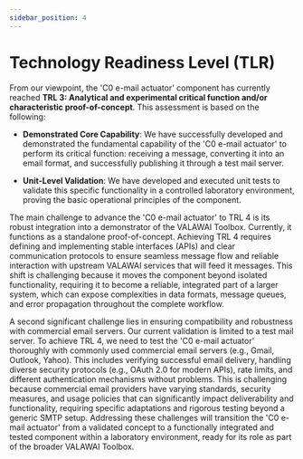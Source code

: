 ```yaml
---
sidebar_position: 4
---
```



# Technology Readiness Level (TLR)

From our viewpoint, the 'C0 e-mail actuator' component has currently reached 
**TRL 3: Analytical and experimental critical function and/or characteristic 
proof-of-concept**. This assessment is based on the following:

 - **Demonstrated Core Capability**: We have successfully developed and demonstrated 
 the fundamental capability of the 'C0 e-mail actuator' to perform its critical function: 
 receiving a message, converting it into an email format, and successfully publishing 
 it through a test mail server.

 - **Unit-Level Validation**: We have developed and executed unit tests to validate 
 this specific functionality in a controlled laboratory environment, proving the basic 
 operational principles of the component.
 
The main challenge to advance the 'C0 e-mail actuator' to TRL 4 is its robust integration 
into a demonstrator of the VALAWAI Toolbox. Currently, it functions as a standalone 
proof-of-concept. Achieving TRL 4 requires defining and implementing stable interfaces (APIs) 
and clear communication protocols to ensure seamless message flow and reliable interaction 
with upstream VALAWAI services that will feed it messages. This shift is challenging because
 it moves the component beyond isolated functionality, requiring it to become a reliable, 
 integrated part of a larger system, which can expose complexities in data formats, message 
 queues, and error propagation throughout the complete workflow.
 
A second significant challenge lies in ensuring compatibility and robustness with commercial 
email servers. Our current validation is limited to a test mail server. To achieve TRL 4, 
we need to test the 'C0 e-mail actuator' thoroughly with commonly used commercial email servers 
(e.g., Gmail, Outlook, Yahoo). This includes verifying successful email delivery, handling 
diverse security protocols (e.g., OAuth 2.0 for modern APIs), rate limits, and different 
authentication mechanisms without problems. This is challenging because commercial email providers 
have varying standards, security measures, and usage policies that can significantly impact 
deliverability and functionality, requiring specific adaptations and rigorous testing beyond 
a generic SMTP setup. Addressing these challenges will transition the 'C0 e-mail actuator' 
from a validated concept to a functionally integrated and tested component within a laboratory 
environment, ready for its role as part of the broader VALAWAI Toolbox.
